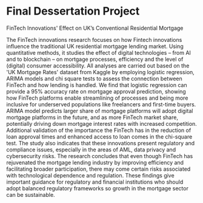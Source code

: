 # Final Dessertation Project

FinTech Innovations' Effect on UK’s Conventional Residential Mortgage

The FinTech innovations research focuses on how Fintech innovations influence the traditional UK residential mortgage lending market. Using quantitative methods, it studies the effect of digital technologies – from AI and to blockchain – on mortgage processes, efficiency and the level of (digital) consumer accessibility. All analyses are carried out based on the 'UK Mortgage Rates' dataset from Kaggle by employing logistic regression, ARIMA models and chi square tests to assess the connection between FinTech and how lending is handled. We find that logistic regression can provide a 95% accuracy rate on mortgage approval prediction, showing how FinTech platforms enable streamlining of processes and being more inclusive for underserved populations like freelancers and first-time buyers. ARIMA model predicts larger share of mortgage platforms will adopt digital mortgage platforms in the future, and as more FinTech market share, potentially driving down mortgage interest rates with increased competition. Additional validation of the importance the FinTech has in the reduction of loan approval times and enhanced access to loan comes in the chi-square test. The study also indicates that these innovations present regulatory and compliance issues, especially in the areas of AML, data privacy and cybersecurity risks. The research concludes that even though FinTech has rejuvenated the mortgage lending industry by improving efficiency and facilitating broader participation, there may come certain risks associated with technological dependence and regulation. These findings give important guidance for regulatory and financial institutions who should adopt balanced regulatory frameworks so growth in the mortgage sector can be sustainable.
